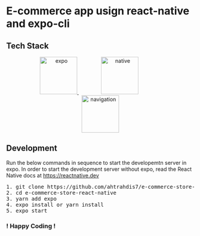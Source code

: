 # E-commerce app usign react-native and expo-cli

## Tech Stack
<div align="center">

<a href="https://expo.io">
    <img src="https://lh3.googleusercontent.com/7l-bQADRV4PzxAz_9GH2aozV3jkHqdlUJbOsIf4Eu_bazCi6UH_UyiAeKer2-s9GafI" height="100" alt="expo">
</a>

<a style="margin:60px" href="https://reactnative.dev/">
    <img src="https://seeklogo.com/images/R/react-logo-7B3CE81517-seeklogo.com.png" height="100" alt="native">
</a>

<a style="margin:70px" href="https://reactnavigation.org/">
    <img src="https://reactnavigation.org/img/spiro.svg" height="100" alt="navigation">
</a>

</div>

## Development
Run the below commands in sequence to start the developemtn server in expo. In order to start the development server without expo, read the React Native docs at https://reactnative.dev
<pre>
1. git clone https://github.com/ahtrahdis7/e-commerce-store-react-native.git
2. cd e-commerce-store-react-native
3. yarn add expo
4. expo install or yarn install
5. expo start
</pre>

### ! Happy Coding !
